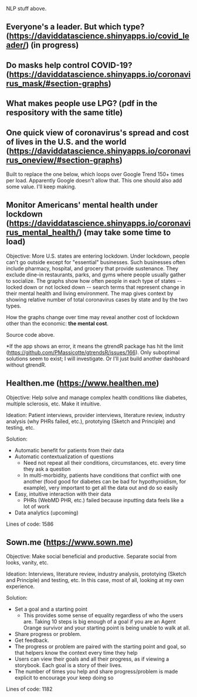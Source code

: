NLP stuff above. 

## Everyone's a leader. But which type? (https://daviddatascience.shinyapps.io/covid_leader/) (in progress)

## Do masks help control COVID-19? (https://daviddatascience.shinyapps.io/coronavirus_mask/#section-graphs)

## What makes people use LPG? (pdf in the respository with the same title)

## One quick view of coronavirus's spread and cost of lives in the U.S. and the world (https://daviddatascience.shinyapps.io/coronavirus_oneview/#section-graphs)

Built to replace the one below, which loops over Google Trend 150+ times per load. Apparently Google doesn't allow that. This one should also add some value. I'll keep making. 

## Monitor Americans' mental health under lockdown (https://daviddatascience.shinyapps.io/coronavirus_mental_health/) (may take some time to load)

Objective: More U.S. states are entering lockdown. Under lockdown, people can't go outside except for "essential" businesses. Such businesses often include pharmacy, hospital, and grocery that provide sustenance. They exclude dine-in restaurants, parks, and gyms where people usually gather to socialize. The graphs show how often people in each type of states -- locked down or not locked down -- search terms that represent change in their mental health and living environment. The map gives context by showing relative number of total coronavirus cases by state and by the two types. 

How the graphs change over time may reveal another cost of lockdown other than the economic: **the mental cost**. 

Source code above. 

*If the app shows an error, it means the gtrendR package has hit the limit (https://github.com/PMassicotte/gtrendsR/issues/166). Only suboptimal solutions seem to exist; I will investigate. Or I'll just build another dashboard without gtrendR. 

## Healthen.me (https://www.healthen.me)

Objective: Help solve and manage complex health conditions like diabetes, multiple sclerosis, etc. Make it intuitive. 

Ideation: Patient interviews, provider interviews, literature review, industry analysis (why PHRs failed, etc.), prototying (Sketch and Principle) and testing, etc. 

Solution: 
- Automatic benefit for patients from their data
- Automatic contextualization of questions
  - Need not repeat all their conditions, circumstances, etc. every time they ask a question
  - In multi-morbidity, patients have conditions that conflict with one another (food good for diabetes can be bad for hypothyroidism, for example), very important to get all the data out and do so easily
- Easy, intuitive interaction with their data
  - PHRs (WebMD PHR, etc.) failed because inputting data feels like a lot of work
- Data analytics (upcoming)

Lines of code: 1586

## Sown.me (https://www.sown.me)

Objective: Make social beneficial and productive. Separate social from looks, vanity, etc. 

Ideation: Interviews, literature review, industry analysis, prototying (Sketch and Principle) and testing, etc. In this case, most of all, looking at my own experience. 

Solution: 
- Set a goal and a starting point
  - This provides some sense of equality regardless of who the users are. Taking 10 steps is big enough of a goal if you are an Agent Orange survivor and your starting point is being unable to walk at all. 
- Share progress or problem. 
- Get feedback. 
- The progress or problem are paired with the starting point and goal, so that helpers know the context every time they help
- Users can view their goals and all their progress, as if viewing a storybook. Each goal is a story of their lives. 
- The number of times you help and share progress/problem is made explicit to encourage your keep doing so

Lines of code: 1182
